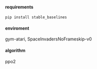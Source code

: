 #### requirements

``` pip install stable_baselines ```

#### enviroment
gym-atari, SpaceInvadersNoFrameskip-v0

#### algorithm
ppo2


